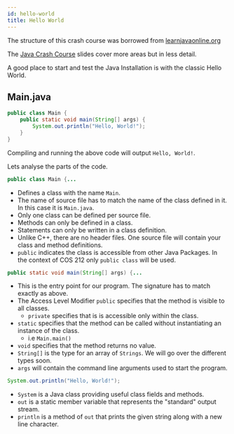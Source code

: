 ```yaml
---
id: hello-world
title: Hello World
---
```


The structure of this crash course was borrowed from [learnjavaonline.org](https://www.learnjavaonline.org/)

The [Java Crash Course](/slides/java_crash_course.pdf) slides cover more areas but in less detail.

A good place to start and test the Java Installation is with the classic Hello World.

## Main.java
```java
public class Main {
    public static void main(String[] args) {
        System.out.println("Hello, World!");
    }
}
```

Compiling and running the above code will output `Hello, World!`.

Lets analyse the parts of the code.

```java
public class Main {...
```
- Defines a class with the name `Main`.
- The name of source file has to match the name of the class defined in it. In this case it is `Main.java`.
- Only one class can be defined per source file.
- Methods can only be defined in a class.
- Statements can only be written in a class definition.
- Unlike C++, there are no header files. One source file will contain your class and method definitions.
- `public` indicates the class is accessible from other Java Packages. In the context of COS 212 only `public class` will be used.

```java
public static void main(String[] args) {...
```
- This is the entry point for our program. The signature has to match exactly as above.
- The Access Level Modifier `public` specifies that the method is visible to all classes.
    - `private` specifies that is is accessible only within the class.
- `static` specifies that the method can be called without instantiating an instance of the class.
    - i.e `Main.main()`
- `void` specifies that the method returns no value.
- `String[]` is the type for an array of `Strings`. We will go over the different types soon.
- `args` will contain the command line arguments used to start the program.

```java
System.out.println("Hello, World!");
```
- `System` is a Java class providing useful class fields and methods.
- `out` is a static member variable that represents the "standard" output stream.
- `println` is a method of `out` that prints the given string along with a new line character.
